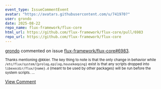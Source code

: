 ```yaml
---
event_type: IssueCommentEvent
avatar: "https://avatars.githubusercontent.com/u/741970?"
user: grondo
date: 2025-08-22
repo_name: flux-framework/flux-core
html_url: https://github.com/flux-framework/flux-core/pull/6983
repo_url: https://github.com/flux-framework/flux-core
---
```


<a href='https://github.com/grondo' target='_blank'>grondo</a> commented on issue <a href='https://github.com/flux-framework/flux-core/pull/6983' target='_blank'>flux-framework/flux-core#6983</a>.

<small>Thanks mentioning @kkier. The key thing to note is that the only change in behavior while `/etc/flux/system/{prolog,epilog,housekeeping}` exist is that any scripts dropped into `libexecdir/flux/{name}.d` (meant to be used by other packages) will be run before the system scripts....</small>

<a href='https://github.com/flux-framework/flux-core/pull/6983' target='_blank'>View Comment</a>